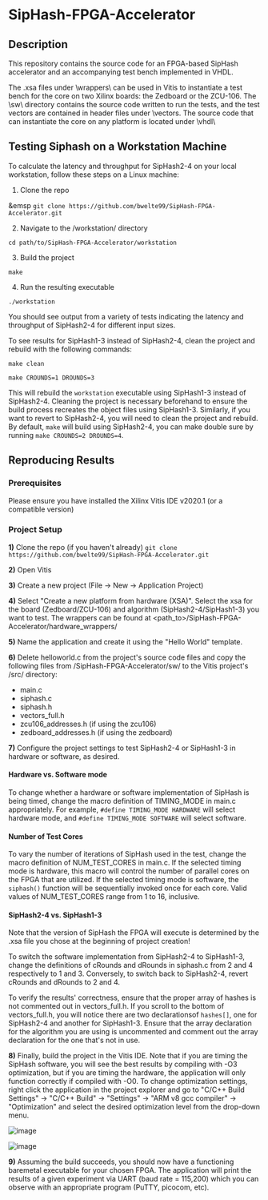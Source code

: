 # SipHash-FPGA-Accelerator
## Description
This repository contains the source code for an FPGA-based SipHash accelerator and an accompanying test bench implemented in VHDL.

The .xsa files under \wrappers\ can be used in Vitis to instantiate a test bench for the core on two Xilinx boards: the Zedboard or the ZCU-106. The \sw\ directory contains the source code written to run the tests, and the test vectors are contained in header files under \vectors\.  The source code that can instantiate the core on any platform is located under \vhdl\

## Testing Siphash on a Workstation Machine
To calculate the latency and throughput for SipHash2-4 on your local workstation, follow these steps on a Linux machine:

1) Clone the repo

&emsp `git clone https://github.com/bwelte99/SipHash-FPGA-Accelerator.git`

2) Navigate to the /workstation/ directory

`cd path/to/SipHash-FPGA-Accelerator/workstation`

3) Build the project

`make`

4) Run the resulting executable

`./workstation`

You should see output from a variety of tests indicating the latency and throughput of SipHash2-4 for different input sizes.

To see results for SipHash1-3 instead of SipHash2-4, clean the project and rebuild with the following commands:

`make clean`

`make CROUNDS=1 DROUNDS=3`


This will rebuild the `workstation` executable using SipHash1-3 instead of SipHash2-4.  Cleaning the project is necessary beforehand to ensure the build process recreates the object files using SipHash1-3.  Similarly, if you want to revert to SipHash2-4, you will need to clean the project and rebuild.  By default, `make` will build using SipHash2-4, you can make double sure by running `make CROUNDS=2 DROUNDS=4`.

## Reproducing Results
### Prerequisites
Please ensure you have installed the Xilinx Vitis IDE v2020.1 (or a compatible version)

### Project Setup
**1)** Clone the repo (if you haven't already)
`git clone https://github.com/bwelte99/SipHash-FPGA-Accelerator.git`

**2)** Open Vitis

**3)** Create a new project (File -> New -> Application Project)

**4)** Select "Create a new platform from hardware (XSA)".  Select the xsa for the board (Zedboard/ZCU-106) and algorithm (SipHash2-4/SipHash1-3) you want to test.  The wrappers can be found at <path_to>/SipHash-FPGA-Accelerator/hardware_wrappers/

**5)** Name the application and create it using the "Hello World" template.

**6)** Delete helloworld.c from the project's source code files and copy the following files from <path>/SipHash-FPGA-Accelerator/sw/ to the Vitis project's /src/ directory:
- main.c
- siphash.c
- siphash.h
- vectors_full.h
- zcu106_addresses.h (if using the zcu106)
- zedboard_addresses.h (if using the zedboard)

**7)** Configure the project settings to test SipHash2-4 or SipHash1-3 in hardware or software, as desired.  
#### Hardware vs. Software mode
To change whether a hardware or software implementation of SipHash is being timed, change the macro definition of TIMING_MODE in main.c appropriately.  For example, `#define TIMING_MODE HARDWARE` will select hardware mode, and `#define TIMING_MODE SOFTWARE` will select software.

#### Number of Test Cores
To vary the number of iterations of SipHash used in the test, change the macro definition of NUM_TEST_CORES in main.c.  If the selected timing mode is hardware, this macro will control the number of parallel cores on the FPGA that are utilized. If the selected timing mode is software, the `siphash()` function will be sequentially invoked once for each core. Valid values of NUM_TEST_CORES range from 1 to 16, inclusive.

#### SipHash2-4 vs. SipHash1-3
Note that the version of SipHash the FPGA will execute is determined by the .xsa file you chose at the beginning of project creation!
  
To switch the software implementation from SipHash2-4 to SipHash1-3, change the definitions of cRounds and dRounds in siphash.c from 2 and 4 respectively to 1 and 3.  Conversely, to switch back to SipHash2-4, revert cRounds and dRounds to 2 and 4.  

To verify the results' correctness, ensure that the proper array of hashes is not commented out in vectors_full.h.  If you scroll to the bottom of vectors_full.h, you will notice there are two declarationsof `hashes[]`, one for SipHash2-4 and another for SipHash1-3.  Ensure that the array declaration for the algorithm you are using is uncommented and comment out the array declaration for the one that's not in use.
  
**8)** Finally, build the project in the Vitis IDE.  Note that if you are timing the SipHash software, you will see the best results by compiling with -O3 optimization, but if you are timing the hardware, the application will only function correctly if compiled with -O0.  To change optimization settings, right click the application in the project explorer and go to "C/C++ Build Settings" -> "C/C++ Build" -> "Settings" -> "ARM v8 gcc compiler" -> "Optimization" and select the desired optimization level from the drop-down menu.
  
![image](https://user-images.githubusercontent.com/71848340/225122319-fda39745-5b39-4bff-826c-13230ae18cf5.png)

![image](https://user-images.githubusercontent.com/71848340/225122422-c400b3d1-4a47-41fa-93ab-59d51b5438cb.png)


**9)** Assuming the build succeeds, you should now have a functioning baremetal executable for your chosen FPGA.  The application will print the results of a given experiment via UART (baud rate = 115,200) which you can observe with an appropriate program (PuTTY, picocom, etc).




